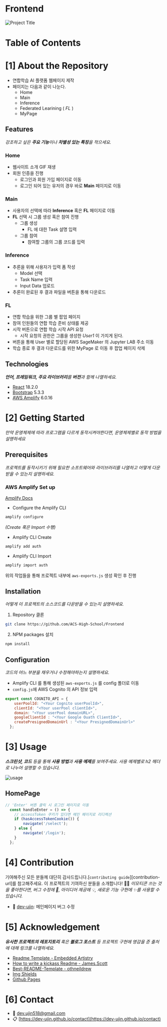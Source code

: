 # Frontend


<!--프로젝트 대문 이미지-->
![Project Title](img/project-title.png)

<!--프로젝트 버튼-->

<!--목차-->
# Table of Contents
<!-- - [Frontend](#frontend)
- [Table of Contents](#table-of-contents)
- [\[1\] About the Repository](#1-about-the-repository)
  - [Features](#features)
    - [Home](#home)
  - [Technologies](#technologies)
- [\[2\] Getting Started](#2-getting-started)
  - [Prerequisites](#prerequisites)
  - [Installation](#installation)
  - [Configuration](#configuration)
- [\[3\] Usage](#3-usage)
- [\[4\] Contribution](#4-contribution)
- [\[5\] Acknowledgement](#5-acknowledgement)
- [\[6\] Contact](#6-contact)
- [\[7\] License](#7-license) -->



# [1] About the Repository

- 연합학습 AI 플랫폼 웹페이지 제작
- 페이지는 다음과 같이 나눈다.
  - Home
  - Main
  - Inference
  - Federated Learining ( *FL* )
  - MyPage


## Features
*강조하고 싶은 **주요 기능**이나 **차별성 있는 특징**을 적으세요.*
### Home
- 웹사이트 소개 GIF 재생
- 회원 인증을 진행
  - 로그인과 회원 가입 페이지로 이동
  - 로그인 되어 있는 유저의 경우 바로 **Main** 페이지로 이동
  
### Main
- 사용자의 선택에 따라 **Inference** 혹은 **FL** 페이지로 이동
- **FL** 선택 시 그룹 생성 혹은 참여 진행
  - 그룹 생성
    - FL 에 대한 Task 설명 입력
  - 그룹 참여
    - 참여할 그룹의 그룹 코드를 입력

### Inference
- 추론을 위해 사용자가 입력 폼 작성
  - Model 선택
  - Task Name 입력
  - Input Data 업로드
- 추론이 완료된 후 결과 파일을 버튼을 통해 다운로드

### FL
- 연합 학습을 위한 그룹 별 팝업 페이지
- 참여 인원들의 연합 학습 준비 상태를 제공
- 시작 버튼으로 연합 학습 시작 API 요청
  - 시작 요청의 권한은 그룹을 생성한 *User1* 이 가지게 된다.
- 버튼을 통해 User 별로 할당된 AWS SageMaker 의 Jupyter LAB 주소 이동
- 학습 종료 후 결과 다운로드를 위한 MyPage 로 이동 후 팝업 페이지 삭제
 
## Technologies
***언어, 프레임워크, 주요 라이브러리**를 **버전**과 함께 나열하세요.*

- [React](https://react.dev/) 18.2.0
- [Bootstrap](https://getbootstrap.com/) 5.3.3
- [AWS Amplify](https://aws.amazon.com/ko/amplify/) 6.0.16



# [2] Getting Started
*만약 운영체제에 따라 프로그램을 다르게 동작시켜야한다면, 운영체제별로 동작 방법을 설명하세요*

## Prerequisites
*프로젝트를 동작시키기 위해 필요한 소프트웨어와 라이브러리를 나열하고 어떻게 다운받을 수 있는지 설명하세요.*


### AWS Amplify Set up
[Amplify Docs](https://docs.amplify.aws/react/)

- Configure the Amplify CLI
```bash
amplify configure
```

*(Create 혹은 Import 수행)*

- Amplify CLI Create
```bash
amplify add auth
```

- Amplify CLI Import
```bash
amplify import auth
```
  
위의 작업들을 통해 프로젝트 내부에 `aws-exports.js` 생성 확인 후 진행

## Installation
*어떻게 이 프로젝트의 소스코드를 다운받을 수 있는지 설명하세요.*
1. Repository 클론
```bash
git clone https://github.com/ACS-High-School/Frontend
```
2. NPM packages 설치
```bash
npm install
```

## Configuration
*코드의 어느 부분을 채우거나 수정해야하는지 설명하세요.*
- Amplify CLI 를 통해 생성된 `aws-exports.js` 를 config 폴더로 이동 
- `config.js`에 AWS Cognito 의 API 정보 입력
```javascript
export const COGNITO_API = {
    userPoolId: "<Your Cognito userPoolId>",
    clientId: "<Your userPool clientId>",
    domain: "<Your userPool domainURL>",
    googleClientId : "<Your Google Ouath ClientId>",
    createPresignedDomainUrl : "<Your PresignedDomainUrl>"
  };
```



# [3] Usage
***스크린샷, 코드** 등을 통해 **사용 방법**과 **사용 예제**를 보여주세요. 사용 예제별로 h2 헤더로 나누어 설명할 수 있습니다.*

![usage](img/usage.png)
## HomePage
```javascript
// 'Enter' 버튼 클릭 시 로그인 페이지로 이동
  const handleEnter = () => {
    // accessToken 쿠키가 있다면 메인 페이지로 리디렉션
    if (hasAccessTokenCookie()) {
        navigate('/select');
    } else {
        navigate('/login');
    }
  };
```



# [4] Contribution
기여해주신 모든 분들께 대단히 감사드립니다.[`contributing guide`][contribution-url]를 참고해주세요.
이 프로젝트의 기여하신 분들을 소개합니다! 🙆‍♀️
*이모티콘 쓰는 것을 좋아한다면, 버그 수정에 🐞, 아이디어 제공에 💡, 새로운 기능 구현에 ✨를 사용할 수 있습니다.*
- 🐞 [dev-ujin](https://github.com/dev-ujin): 메인페이지 버그 수정



# [5] Acknowledgement
***유사한 프로젝트의 레포지토리** 혹은 **블로그 포스트** 등 프로젝트 구현에 영감을 준 출처에 대해 링크를 나열하세요.*

- [Readme Template - Embedded Artistry](https://embeddedartistry.com/blog/2017/11/30/embedded-artistry-readme-template/)
- [How to write a kickass Readme - James.Scott](https://dev.to/scottydocs/how-to-write-a-kickass-readme-5af9)
- [Best-README-Template - othneildrew](https://github.com/othneildrew/Best-README-Template#prerequisites)
- [Img Shields](https://shields.io/)
- [Github Pages](https://pages.github.com/)



# [6] Contact
- 📧 dev.ujin518@gmail.com
- 📋 [https://dev-ujin.github.io/contact](https://dev-ujin.github.io/contact)


